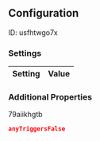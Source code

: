 # <nil>
## Configuration
ID:  usfhtwgo7x



### Settings
| Setting | Value  |
| :------------------------ | ---------------------------------------- |
 




### Additional Properties
79aiikhgtb
 ```json 
anyTriggersFalse
```



